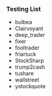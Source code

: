 ### Testing List
+ bulbea
+ Clairvoyant
+ deep_trader
+ fixer
+ fooltrader
+ friartuck
+ StockSharp
+ trump2cash
+ tushare
+ wallstreet
+ ystockquote
